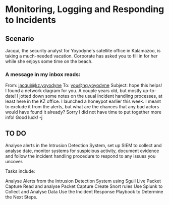 # Monitoring, Logging and Responding to Incidents

## Scenario

Jacqui, the security analyst for Yoyodyne's satellite office in Kalamazoo, is taking a much-needed vacation. Corporate has asked you to fill in for her while she enjoys some time on the beach.

### A message in my inbox reads:

From: jacqui@kz.yoyodyne
To: you@hq.yoyodyne
Subject: hope this helps!
I found a network diagram for you. A couple years old, but mostly up-to-date!
I jotted down some notes on the usual incident handling processes, at least here in the KZ office.
I launched a honeypot earlier this week. I meant to exclude it from the alerts, but what are the chances that any bad actors would have found it already?
Sorry I did not have time to put together more info! Good luck!
-j

## TO DO
Analyse alerts in the Intrusion Detection System, set up SIEM to collect and analyse date, monitor systems for suspicious activity, document evidence and follow the incident handling procedure to respond to any issues you uncover.

Tasks include:

Analyse Alerts from the Intrusion Detection System using Sguil
Live Packet Capture
Read and analyse Packet Capture
Create Snort rules
Use Splunk to Collect and Analyse Data
Use the Incident Response Playbook to Determine the Next Steps.
